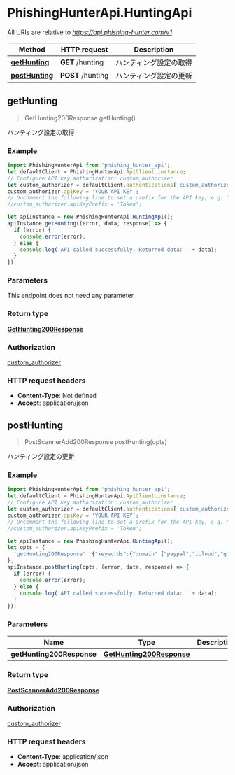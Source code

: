 # PhishingHunterApi.HuntingApi

All URIs are relative to *https://api.phishing-hunter.com/v1*

Method | HTTP request | Description
------------- | ------------- | -------------
[**getHunting**](HuntingApi.md#getHunting) | **GET** /hunting | ハンティング設定の取得
[**postHunting**](HuntingApi.md#postHunting) | **POST** /hunting | ハンティング設定の更新



## getHunting

> GetHunting200Response getHunting()

ハンティング設定の取得

### Example

```javascript
import PhishingHunterApi from 'phishing_hunter_api';
let defaultClient = PhishingHunterApi.ApiClient.instance;
// Configure API key authorization: custom_authorizer
let custom_authorizer = defaultClient.authentications['custom_authorizer'];
custom_authorizer.apiKey = 'YOUR API KEY';
// Uncomment the following line to set a prefix for the API key, e.g. "Token" (defaults to null)
//custom_authorizer.apiKeyPrefix = 'Token';

let apiInstance = new PhishingHunterApi.HuntingApi();
apiInstance.getHunting((error, data, response) => {
  if (error) {
    console.error(error);
  } else {
    console.log('API called successfully. Returned data: ' + data);
  }
});
```

### Parameters

This endpoint does not need any parameter.

### Return type

[**GetHunting200Response**](GetHunting200Response.md)

### Authorization

[custom_authorizer](../README.md#custom_authorizer)

### HTTP request headers

- **Content-Type**: Not defined
- **Accept**: application/json


## postHunting

> PostScannerAdd200Response postHunting(opts)

ハンティング設定の更新

### Example

```javascript
import PhishingHunterApi from 'phishing_hunter_api';
let defaultClient = PhishingHunterApi.ApiClient.instance;
// Configure API key authorization: custom_authorizer
let custom_authorizer = defaultClient.authentications['custom_authorizer'];
custom_authorizer.apiKey = 'YOUR API KEY';
// Uncomment the following line to set a prefix for the API key, e.g. "Token" (defaults to null)
//custom_authorizer.apiKeyPrefix = 'Token';

let apiInstance = new PhishingHunterApi.HuntingApi();
let opts = {
  'getHunting200Response': {"keywords":{"domain":["paypal","icloud","gmail"],"dom":["pay"]},"target_score":100} // GetHunting200Response | 
};
apiInstance.postHunting(opts, (error, data, response) => {
  if (error) {
    console.error(error);
  } else {
    console.log('API called successfully. Returned data: ' + data);
  }
});
```

### Parameters


Name | Type | Description  | Notes
------------- | ------------- | ------------- | -------------
 **getHunting200Response** | [**GetHunting200Response**](GetHunting200Response.md)|  | [optional] 

### Return type

[**PostScannerAdd200Response**](PostScannerAdd200Response.md)

### Authorization

[custom_authorizer](../README.md#custom_authorizer)

### HTTP request headers

- **Content-Type**: application/json
- **Accept**: application/json

